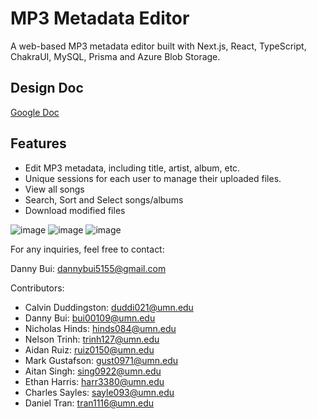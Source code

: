 # MP3 Metadata Editor

A web-based MP3 metadata editor built with Next.js, React, TypeScript, ChakraUI, MySQL, Prisma and Azure Blob Storage.

## Design Doc

[Google Doc](https://docs.google.com/document/d/1bkD40GM4VroXaYY5UScWF6WjU58Q6NS_1-z4f8bT9y4/edit?usp=sharing)

## Features

- Edit MP3 metadata, including title, artist, album, etc.
- Unique sessions for each user to manage their uploaded files.
- View all songs
- Search, Sort and Select songs/albums
- Download modified files

![image](https://github.com/user-attachments/assets/40fb36e5-08b7-4779-a2d8-1b2fe56d8fd4)
![image](https://github.com/user-attachments/assets/e5555bad-e3f6-4e63-86e3-5e2c68980f3f)
![image](https://github.com/user-attachments/assets/6009b881-bb6a-422e-b4e4-09b7c2af9edb)


For any inquiries, feel free to contact:

Danny Bui: dannybui5155@gmail.com

Contributors:

- Calvin Duddingston: duddi021@umn.edu
- Danny Bui: bui00109@umn.edu
- Nicholas Hinds: hinds084@umn.edu
- Nelson Trinh: trinh127@umn.edu
- Aidan Ruiz: ruiz0150@umn.edu
- Mark Gustafson: gust0971@umn.edu
- Aitan Singh: sing0922@umn.edu
- Ethan Harris: harr3380@umn.edu
- Charles Sayles: sayle093@umn.edu
- Daniel Tran: tran1116@umn.edu
